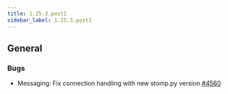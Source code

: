 ```yaml
---
title: 1.25.3.post1
sidebar_label: 1.25.3.post1
---
```


## General

### Bugs

- Messaging: Fix connection handling with new stomp.py version [#4560](https://github.com/rucio/rucio/issues/4560)
